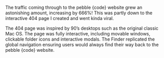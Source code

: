 The traffic coming through to the pebble {code} website grew an astonishing amount, increasing by 666%! This was partly down to the interactive 404 page I created and went kinda viral.

The 404 page was inspired by 90’s desktops such as the original classic Mac OS. The page was fully interactive, including movable windows, clickable folder icons and interactive modals. The Finder replicated the global navigation ensuring users would always find their way back to the pebble {code} website.
